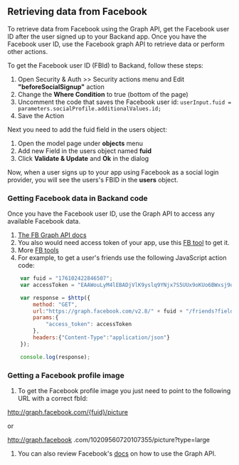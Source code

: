 ## Retrieving data from Facebook

To retrieve data from Facebook using the Graph API, get the Facebook user ID after the user signed up to your Backand app.
Once you have the Facebook user ID, use the Facebook graph API to retrieve data or perform other actions.

To get the Facebook user ID (FBId) to Backand, follow these steps:

1. Open Security & Auth >> Security actions menu and Edit **"beforeSocialSignup"** action
1. Change the **Where Condition** to true (bottom of the page)
1. Uncomment the code that saves the Facebook user id: `userInput.fuid = parameters.socialProfile.additionalValues.id;`
1. Save the Action

Next you need to add the fuid field in the users object:

1. Open the model page under **objects** menu
1. Add new Field in the users object named **fuid**
1. Click **Validate & Update** and **Ok** in the dialog

Now, when a user signs up to your app using Facebook as a social login provider, you will see the users's FBID in the **users** object.

### Getting Facebook data in Backand code

Once you have the Facebook user ID, use the Graph API to access any available Facebook data.

1. <a href="https://developers.facebook.com/docs/graph-api" target="_blank">The FB Graph API docs</a>
1. You also would need access token of your app, use this <a href="https://developers.facebook.com/tools/accesstoken/" target="_blank">FB tool</a> to get it.
1. More <a href="https://developers.facebook.com/tools-and-support/" target="_blank">FB tools</a>
1. For example, to get a user's friends use the following JavaScript action code:

```javascript
	var fuid = "176102422846507";
	var accessToken = "EAAWouLyM4lEBADjVlK9yslq9YNjx7S5UUx9oKUo6BWxsj9qc77ZCuKZAPvBQUIulpieNJIJ0Uit3K0UFR0oxjxl68DupTb0uoJFXPQFUdTOlneLEprG6b8WxuYN3AX6m05hKpFbBPKczCab1OUetevdvkZCO6rtPUQEUtc68gZDZD";

    var response = $http({
        method: "GET",
        url:"https://graph.facebook.com/v2.8/" + fuid + "/friends?fields=id,name,gender",
        params:{
            "access_token": accessToken
        },
        headers:{"Content-Type":"application/json"}
    });

    console.log(response);
```

### Getting a Facebook profile image

1. To get the Facebook profile image you just need to point to the following URL with a correct fbId:

<a href="#">http://graph.facebook.com/{fuid}/picture</a>

or

<a href="http://graph.facebook.com/10209560720107355/picture?type=large" target="_blank">http://graph.facebook
.com/10209560720107355/picture?type=large</a>

1. You can also review Facebook's <a href="https://developers.facebook.com/docs/graph-api/reference/user/picture/" target="_blank">docs</a> on how to use the Graph API.
